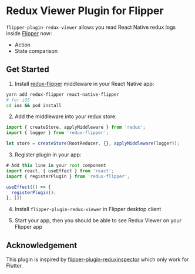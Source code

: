 # Redux Viewer Plugin for Flipper
`flipper-plugin-redux-viewer` allows you read React Native redux logs inside [Flipper](https://fbflipper.com/) now:
- Action
- State comparison

## Get Started
1. Install [redux-flipper](https://github.com/jk-gan/redux-flipper) middleware in your React Native app:
```bash
yarn add redux-flipper react-native-flipper
# for iOS
cd ios && pod install
```

2. Add the middleware into your redux store:
```javascript
import { createStore, applyMiddleware } from 'redux';
import { logger } from 'redux-flipper';

let store = createStore(RootReducer, {}, applyMiddleware(logger));
```

3. Register plugin in your app:
```javascript
# Add this line in your root component
import react, { useEffect } from 'react';
import { registerPlugin } from 'redux-flipper';

useEffect(() => {
  registerPlugin();
}, [])
```

4. Install `flipper-plugin-redux-viewer` in Flipper desktop client

5. Start your app, then you should be able to see Redux Viewer on your Flipper app

## Acknowledgement
This plugin is inspired by [flipper-plugin-reduxinspector](https://github.com/blankapp/flipper-plugin-reduxinspector) which only work for Flutter. 
